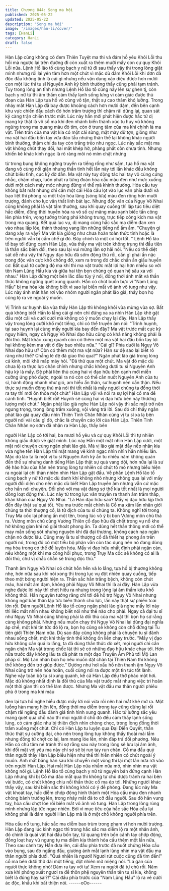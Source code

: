 ```yaml
---
title: Chương 844: Song ma hội
published: 2025-05-22
updated: 2025-05-22
description: 'Song ma hội'
image: '/images/han-li/cover/'
tags: [HanLi]
category: HanLi
draft: false
---
```


Hàn Lập cũng không có đem Thiên Tuyệt ma thi và đám hồ yêu
Khôi Lỗi thu hồi mà ngược lại trên đường đi còn xuất ra thêm
mười mấy con cự quy Khôi Lỗi nữa.
Lệnh Hồ lão tổ cùng bạch y nữ tử đi sau thấy vậy thì trong lòng
giật mình nhưng rồi lại yên tâm hơn một chút vì mặc dù đám Khôi
Lỗi khi đơn đả độc đấu không tính là cái gì nhưng nếu vận dụng
xảo diệu được hơn mười con một lúc thì tu sĩ Nguyên Anh kỳ bình
thường thấy cũng phải tạm tránh.
Tuy trong lòng an tĩnh nhưng Lệnh Hồ lão tổ cũng nảy lên sự
ghen tị, còn bạch y nữ tử thì âm thầm cảm thấy lạnh sống lưng vì
cảm giác được thủ đoạn của Hàn Lập tựa hồ vô cùng vô tận, thật
sự cao thâm khó lường.
Trong nháy mắt Hàn Lập đã bay được khoảng cách hơn mười
dặm, đến bên cạnh khu vực chiến đấu cách đó hơn trăm trượng
thì chậm rãi dừng lại, quan sát kỹ càng trận chiến trước mắt.
Lúc này hắn mới phát hiện được hắc tử dị mang kỳ thật là vô số
ma khí đen nhánh biến thành xúc tu huy vũ không ngừng trong
ma quang màu đỏ tím, còn ở trung tâm của ma khí chính là ma
vật.
Trên trán của ma vật kia có một cái sừng, mặt mày dữ tợn, giống
như ma vật hai đầu bốn tay vừa đào tẩu nhưng thân thể lại không
khác người bình thường, thậm chí da tay còn trắng trẻo như
ngọc.
Lúc này sắc mặt ma vật không chút thay đổi, hai mắt khép hờ,
phảng phất còn chưa tỉnh.
Nhưng khiến kẻ khác kinh ngạc là rõ ràng môi nó mím chặt nhưng

từ trong bụng không ngừng truyền ra tiếng rống như sấm, tựa hồ
ma vật đang vô cùng nổi giận nhưng thần tình hết lần này tới lần
khác đều không chút biểu tình, cực kỳ đờ đẫn.
Ma vật này tuy động tác hai tay vô cùng cứng nhắc, chậm chạp,
luôn phát ra từng đoàn hỏa cầu màu đen như mực xuống dưới
một cách máy móc nhưng đừng vì thế mà khinh thường. Hỏa cầu
tuy không bắt mắt nhưng chỉ cần một cái Hỏa cầu lọt vào lục vân
phía dưới và bạo liệt thì phóng ra một trận hỏa lãng (sóng lửa)
màu đen rộng hơn mười trượng, đánh cho lục vân thất linh bát
lạc.
Nhưng độc vân của Ngụy Vô Nhai cũng không phải là vật tầm
thường, sau khi quay cuồng thì lập tức tiêu diệt hắc diễm, đồng
thời huyễn hóa ra vô số cự mãng màu xanh biếc tấn công lên
phía trên, vọng tưởng trùng phá không trung, trực tiếp công kích
ma vật trong ma quang.
Kết quả lục vụ, dị mang cùng hắc sắc ma diễm đan xen vào nhau
lấp lóe, thình thoảng vang lên những tiếng nổ ầm ầm.
"Chuyện gì đang xảy ra vậy? Ma vật kia giống như chưa hoàn
toàn thức tỉnh hoặc là trên người vẫn bị cấm chế gì đó. Đây chính
là một cơ hội tốt. " Lệnh Hồ lão tổ bay tới đứng cạnh Hàn Lập,
vừa thấy ma vật trên không trung thì đầu tiên là thần sắc biến đổi,
theo sau lại vui mừng lẫn sợ hãi nói.
"Nếu có thể diệt sát dễ như vậy thì Ngụy đạo hữu đã sớm động
thủ rồi, cần gì phải ẩn nặc trong độc vân cực khổ chống đỡ, xem
ra trong đó chắc chắn ẩn giấu huyền cơ. Bất quá từ cường độ ma
khí thì ma vật trước mắt lợi hại hơn nhiều so với tên Nam Lũng
Hầu kia và giữa hai tên bọn chúng có quan hệ sâu xa với nhau."
Hàn Lập đứng một bên lắc đầu tùy ý nói, đồng thời ánh mắt và
thần thức không ngừng quét xung quanh.
Hắn có chút buồn bực vì "Nam Lũng Hầu" bị ma hóa kia không
biết vì sao lại biến mất vô ảnh vô tung như vậy. Lúc này ánh mắt
hắn rơi vào nhóm người ngân phát lão giả, thấy bọn họ cũng lộ ra
vẻ ngoài ý muốn.

Vị Trình sư huynh kia vừa thấy Hàn Lập thì không khỏi vừa mừng
vừa sợ.
Bất quá không biết Hắn lo lắng cái gì nên chỉ đứng xa xa nhìn
Hàn Lập khẽ gật đầu một cái và cười cười mà không có ý muốn
chạy lại đây.
Hàn Lập thấy vậy trong lòng cười khổ một tiếng, chỉ có thể truyền
âm nói:
"Trình huynh, tại sao huynh lại cùng mấy người kia bay đến đây?
Ma vật trước mắt cực kỳ nguy hiểm, ngay cả Ngụy Vô Nhai đạo
hữu cũng có khả năng không phải là đối thủ. Mặt khác xung
quanh còn có thêm một ma vật hai đầu bốn tay lợi hại không kém
ma vật ở đây bao nhiêu nữa."
"Cái gì? Phía dưới là Ngụy Vô Nhai đạo hữu ư? Còn có thêm một
ma vật nữa?
Hàn sư đệ sao lại biết rõ ràng như thế? Chẳng lẽ đệ đã giao thủ
qua?" Ngân phát lão giả trong lòng cả kinh, môi khẽ mấp máy hỏi.
"Đã thử qua một chút. Ma vật đó mặc dù chưa lộ ra thực lực chân
chính nhưng chắc không dưới tu sĩ Nguyên Anh hậu kỳ là mấy. Đệ
phải liên thủ cùng hai vị đạo hữu bên cạnh mới miễn cưỡng ứng
phó được, ngoài ra nó còn có thể cắn nuốt Nguyên Anh của tu sĩ,
hành động nhanh như gió, am hiểu ẩn thân, sư huynh nên cẩn
thận. Nếu thực sự muốn động thủ mà nói thì tốt nhất là mấy người
chúng ta đồng thời ra tay thì mới ổn thỏa một chút" Hàn Lập vội
vã nói ra sự lợi hại cổ ma để cảnh tỉnh.
"Huynh biết rồi! Huynh sẽ cùng hai vị đạo hữu bên này thương
lượng một chút." Ngân phát lão giả nghe Hàn Lập nói vậy thì sắc
mặt trở nên ngưng trọng, trong lòng trầm xuống, vội vàng trả lời.
Sau đó chỉ thấy ngân phát lão giả quay đầu nhìn Thiên Tinh Chân
Nhân cùng vị tu sĩ xa lạ bên người nói vài câu gì đó, chắc là
chuyển cáo lời của Hàn Lập.
Thiên Tinh Chân Nhân nọ sớm đã nhận ra Hàn Lập, thấy bên

người Hàn Lập có tới hai, ba mươi hồ yêu và cự quy Khôi Lỗi thì
tự nhiên không giấu được vẻ giật mình.
Lúc này Hắn một mặt nhìn Hàn Lập cười, một mặt nói chuyện
cùng ngân phát lão giả.
Mà vị lão giả mặt đầy nếp nhăn kia vừa nghe tên Hàn Lập thì mặt
mang vẻ kinh ngạc nhìn nhìn hắn nhiều lần.
Mặc dù lão ta là một vị tu sĩ Nguyên Anh kỳ ẩn tu nhiều năm
không quản đến thế sự nhưng danh tiếng Hàn Lập thật sự quá
vang dội, hơn nữa lại là sư đệ hảo hữu của hắn nên trong lòng tự
nhiên có chút tò mò nhưng biểu hiện ra ngoài lại chỉ thản nhiên
nhìn Hàn Lập gật đầu.
Về phần Lệnh Hồ lão tổ cùng bạch y nữ tử mặc dù danh khí
không nhỏ nhưng không qua lại với mấy người đối diện cho nên
mặc dù biết Hàn Lập truyền âm nhưng vẫn cứ mặc cho hắn nói
chuyện.
Đối phó với ma vật đáng sợ thế kia tốt nhất là mọi người đồng
loạt động thủ.
Lúc này từ trong lục vân truyền ra thanh âm trầm thấp, khàn khàn
của Ngụy Vô Nhai.
"Là Hàn đạo hữu sao? Mấy vị đạo hữu kịp thời đến đây thật sự
quá tốt. Yêu ma trước mắt chính là Cổ ma xâm lấn nhân giới
chúng ta thời thượng cổ, là tử địch của tu sĩ chúng ta. Không nghĩ
tới trong Trụy Ma cốc lại phong ấn một tên, trong lúc vô ý bị bọn
Vương môn chủ thả ra. Vương môn chủ cùng Vương Thiên cổ
đạo hữu đã chết trong vụ nổ khe hở không gian khi nó giải thoát
phong ấn. Ta dùng hết thần thông mới có thể may mắn sống sót
nhưng nguyên khí đã đại thương, không cách nào ngăn chặn nó
được lâu. Cũng may là tu sĩ thượng cổ đã thiết hạ phong ấn trên
người nó, trong đó có một tiểu bộ phận vẫn còn tác dụng nên nó
đang dùng ma hỏa trong cơ thể để luyện hóa. Mấy vị đạo hữu
nhất định phải ngăn cản, nếu không một khi ma công hồi phục,
trong Trụy Ma cốc sẽ không có ai là đối thủ, chư vị chắc chắn sẽ
trúng độc thủ."

Thanh âm Ngụy Vô Nhai có chút hỗn hển và lo lắng, tựa hồ bị
thương không nhẹ, hơn nữa sau khi nói xong thì trong lục vụ đột
nhiên quay cuồng, tiếp theo một bóng người hiện ra. Thần sắc
hắn trắng bệch, không còn chút máu, hai mắt ảm đạm, không
phải Ngụy Vô Nhai thì là ai đây.
Hàn Lập vừa nghe được lời này thì chợt hiểu ra nhưng trong lòng
lại âm thầm kêu khổ không thôi.
Hắn nguyên tưởng rằng chỉ tới để hỗ trợ Ngụy Vô Nhai nhưng
không ngờ bản thân lập tức biến thành chủ lực, lần này thật sự
phiền toái lớn rồi.
Đám người Lệnh Hồ lão tổ cùng ngân phát lão giả nghe mấy lời
này thì liếc mắt nhìn nhau không biết nói như thế nào cho phải.
Ngay cả đại tu sĩ như Ngụy Vô Nhai cũng không phải là đối thủ
của ma vật thì bọn họ sợ rằng càng không phải. Nhưng nếu muốn
chạy thì Ngụy Vô Nhai lại dùng đại nghĩa áp chế, một khi tin tức
đó lộ ra, bọn họ cũng sẽ không còn chỗ đứng tại Tu tiên giới
Thiên Nam nữa.
Dù sao đây cũng không phải là chuyện tu sĩ đánh nhau sống chết,
một khi thấy tình thế không ổn liền chạy trước.
"Mấy vị đạo hữu không cần quá lo lắng, ta đã dùng thần thức dò
xét, mọi người chỉ cần ngăn chặn Ma vật trong chốc lát thì sẽ có
những đạo hữu khác chạy tới. Hơn nữa trước đây không lâu ta đã
phát ra một đạo Truyền Âm Phù tới Mộ Lan pháp sĩ. Mộ Lan nhân
bọn họ nếu muốn đặt chân tại Thiên Nam thì không thể không
đến trợ giúp được." Dường như hơi xấu hổ nên thanh âm Ngụy
Vô Nhai cũng trở nên hòa hoãn, cuối cùng nói ra được một tin tức
tốt lành.
Nghe vậy toàn bộ tu sĩ xung quanh, kể cả Hàn Lập đều thở phào
một hơi. Mặc dù không nhất định là đối thủ của Ma vật trước mắt
nhưng việc trì hoãn một thời gian thì có thể làm được.
Nhưng Ma vật đầu ma thân người phiêu phù ở trong ma khí màu

đen lại tựa hồ nghe hiểu được mấy lời nói vừa rồi nên hai mắt
khẽ mở ra. Một luồng hàn mang hiện lên, đồng thời ma diễm
trong tay cũng dừng lại rồi chậm rãi ngẩng đầu đánh giá tình hình
xung quanh.
Hắc tử lưỡng sắc yêu mang quét qua chỗ nào thì mọi người ở
chỗ đó đều cảm thấy lạnh sống lưng, có cảm giác như bị thiên
địch nhìn chòng chọc, trong lòng đồng thời trầm xuống một chút.
Chỉ có Hàn Lập tu luyện qua Đại Diễn Quyết, thần thức thật sự
cường đại, cho nên trong lòng tuy không thấy thoải mái lắm
nhưng đồng tử chợt co lại, lam mang lóe lên, nhìn đáp trả đối
phương. Nêu Hắn có chủ tâm né tránh thì sợ rằng sau này trong
lòng sẽ lưu lại ám ảnh, khi đối mặt với yêu ma này chỉ sợ sẽ bị
run tay run chân.
Cổ ma đầu quỷ thân người thấy Hàn Lập biểu hiện như thế thì
hiển nhiên có chút ngoài ý muốn. Ánh mắt băng hàn sau khi
chuyển một vòng thì lại một lần nữa rơi vào trên người Hàn Lập.
Hai mắt Hàn Lập nửa nhắm nửa mở, nhìn nhìn ma vật không nói
gì.
Lệnh Hồ lão tổ cùng bạch y nữ tử nguyên bản đứng cạnh Hàn
Lập nhưng khi bị Cổ ma đảo mắt qua thì không tự chủ được tránh
ra hai bên vài bước, có chút không chịu nổi thần thức cổ ma ép
tới.
Những người khác thấy vậy, sau khi biến sắc thì không khỏi có ý
đề phòng.
Đang lúc này Ma vật khoát tay, hắc diễm chớp động hình thành
một Hỏa cầu màu đen nhanh chóng bành trướng lên, trong nháy
mắt đã to cỡ đầu người. Sau đó hắn vung tay, hỏa cầu chợt lóe
rồi biến mất vô ảnh vô tung.
Hàn Lập trong lòng rùng mình nhưng lập tức ngạc nhiên.
Bởi vì mục tiêu của hắc sắc Hỏa cầu lại không phải là đám người
Hàn Lập mà là ở một chỗ không người phía trên.

Hỏa cầu nổ tung, hắc sắc ma diễm bao trùm trong phạm vi hơn
mười trượng.
Hàn Lập đang lúc kinh ngạc thì trong hắc sắc ma diễm lộ ra một
nhân ảnh, đó chính là quái vật hai đầu bốn tay, tử quang trên bốn
cánh tay chớp động, đồng loạt huy vũ ngưng tụ ma diễm kia
thành hỏa cầu thêm một lần nữa.
Theo sau cánh tay Hắn đưa lên, cái đầu phía trước đã nuốt
chửng Hỏa cầu vào bụng, sau đó ngẩng đầu, giương ánh mắt
lạnh lùng nhìn ma vật đầu ma thân người phía dưới.
"Quả nhiên là ngươi! Ngươi rút cuộc cũng đã tìm đến!" cổ ma bên
dưới thở dài một tiếng, đột nhiên mở miệng nói.
"Lá gan của ngươi thực không nhỏ! Dám ra tay với ta! Xem ra
ngươi đã tự chủ rồi. Năm xưa khi phóng xuất ngươi ra để thôn
phệ nguyên thần tên tu sĩ kia, không biết là đúng hay sai?!" Cái
đầu phía trước của "Nam Lũng Hầu" lộ ra vẻ cười ác độc, khẩu
khí bất thiện nói.
------oOo------
